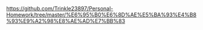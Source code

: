 https://github.com/Trinkle23897/Personal-Homework/tree/master/%E6%95%B0%E6%8D%AE%E5%BA%93%E4%B8%93%E9%A2%98%E8%AE%AD%E7%BB%83

